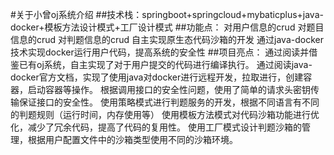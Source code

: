 #关于小曾oj系统介绍
##技术栈：springboot+springcloud+mybaticplus+java-docker+模板方法设计模式+工厂设计模式
##功能点：
对用户信息的crud
对题目信息的crud
对判题信息的crud
自主实现原生态代码沙箱的开发
通过java-docker技术实现docker运行用户代码，提高系统的安全性
##项目亮点：
通过阅读并借鉴已有oj系统，自主实现了对于用户提交的代码进行编译执行。
通过阅读java-docker官方文档，实现了使用java对docker进行远程开发，拉取进行，创建容器，启动容器等操作。
根据调用接口的安全性问题，使用了简单的请求头密钥传输保证接口的安全性。
使用策略模式进行判题服务的开发，根据不同语言有不同的判题规则（运行时间，内存使用等）
使用模板方法模式对代码沙箱功能进行优化，减少了冗余代码，提高了代码的复用性。
使用工厂模式设计判题沙箱的管理，根据用户配置文件中的沙箱类型使用不同的沙箱环境。
